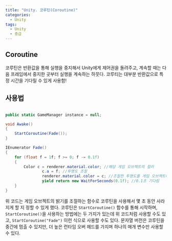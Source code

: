 ```yaml
---
title: "Unity. 코루틴(Coroutine)"
categories:
  - Unity
tags:
  - Unity
  - 중급
---
```


## Coroutine

코루틴은 반환값을 통해 실행을 중지해서 Unity에게 제어권을 돌려주고, 계속할 때는 다음 프레임에서 중지한 곳부터 실행을 계속하는 하뭇다. 코루티는 대부분 반환값으로 특정 시간을 기다릴 수 있게 사용함! 

## 사용법

```c#

public static GameManager instance = null;

void Awake()
{
	StartCoroutine(Fade());
}

IEnumerator Fade()
{
	for (float f = 1f; f >= 0; f -= 0.1f) 
	{
		Color c = renderer.material.color; //해당 게임 오브젝트의 컬러
        		c.a = f; //투명도 조절
        		renderer.material.color = c; //조절한 투명도를 게임 오브젝트에게 씌움
        		yield return new WaitForSeconds(0.1f); //0.1초 기다림
	}
}

```

위 코드는 게임 오브젝트의 밝기를 조절하는 함수로 코루틴을 사용해서 몇 초 동안 사라지게 할 지 정할 수 있게 했다. 코루틴은 `StartCoroutine()` 함수를 통해 시작하며, `StartCoroutine()`을 사용하는 방법에는 두 가지가 있는데 위 코드처럼 사용할 수도 있고, `StartCoroutine("Fade")` 이런 식으로 사용할 수도 있다. 문자열 버전은 코루틴을 중간에 멈출 수 있지만, 더 높은 런타임 오버 헤드를 가지며 하나의 매개 변수만 사용할 수 있다.
